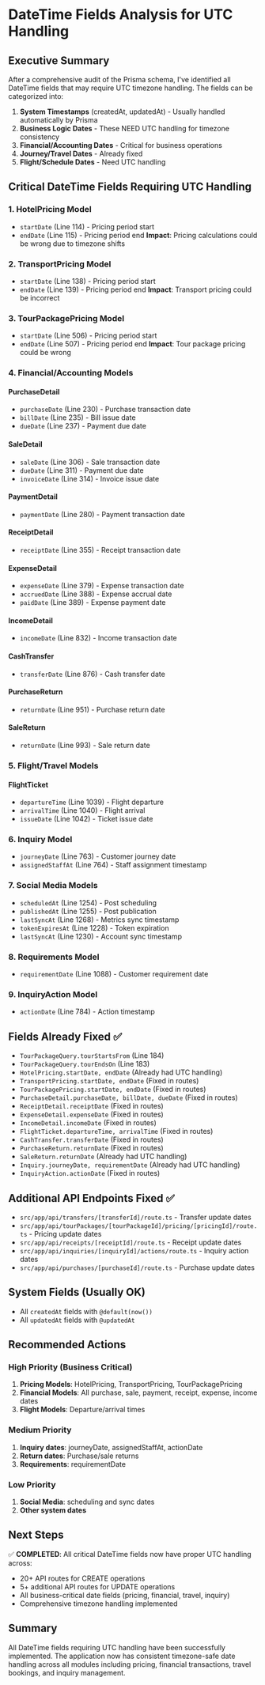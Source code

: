 # DateTime Fields Analysis for UTC Handling

## Executive Summary
After a comprehensive audit of the Prisma schema, I've identified all DateTime fields that may require UTC timezone handling. The fields can be categorized into:

1. **System Timestamps** (createdAt, updatedAt) - Usually handled automatically by Prisma
2. **Business Logic Dates** - These NEED UTC handling for timezone consistency
3. **Financial/Accounting Dates** - Critical for business operations
4. **Journey/Travel Dates** - Already fixed
5. **Flight/Schedule Dates** - Need UTC handling

## Critical DateTime Fields Requiring UTC Handling

### 1. HotelPricing Model
- `startDate` (Line 114) - Pricing period start
- `endDate` (Line 115) - Pricing period end
**Impact**: Pricing calculations could be wrong due to timezone shifts

### 2. TransportPricing Model  
- `startDate` (Line 138) - Pricing period start
- `endDate` (Line 139) - Pricing period end
**Impact**: Transport pricing could be incorrect

### 3. TourPackagePricing Model
- `startDate` (Line 506) - Pricing period start 
- `endDate` (Line 507) - Pricing period end
**Impact**: Tour package pricing could be wrong

### 4. Financial/Accounting Models
#### PurchaseDetail
- `purchaseDate` (Line 230) - Purchase transaction date
- `billDate` (Line 235) - Bill issue date
- `dueDate` (Line 237) - Payment due date

#### SaleDetail
- `saleDate` (Line 306) - Sale transaction date
- `dueDate` (Line 311) - Payment due date
- `invoiceDate` (Line 314) - Invoice issue date

#### PaymentDetail
- `paymentDate` (Line 280) - Payment transaction date

#### ReceiptDetail
- `receiptDate` (Line 355) - Receipt transaction date

#### ExpenseDetail
- `expenseDate` (Line 379) - Expense transaction date
- `accruedDate` (Line 388) - Expense accrual date
- `paidDate` (Line 389) - Expense payment date

#### IncomeDetail
- `incomeDate` (Line 832) - Income transaction date

#### CashTransfer
- `transferDate` (Line 876) - Cash transfer date

#### PurchaseReturn
- `returnDate` (Line 951) - Purchase return date

#### SaleReturn
- `returnDate` (Line 993) - Sale return date

### 5. Flight/Travel Models
#### FlightTicket
- `departureTime` (Line 1039) - Flight departure
- `arrivalTime` (Line 1040) - Flight arrival
- `issueDate` (Line 1042) - Ticket issue date

### 6. Inquiry Model
- `journeyDate` (Line 763) - Customer journey date
- `assignedStaffAt` (Line 764) - Staff assignment timestamp

### 7. Social Media Models
- `scheduledAt` (Line 1254) - Post scheduling
- `publishedAt` (Line 1255) - Post publication
- `lastSyncAt` (Line 1268) - Metrics sync timestamp
- `tokenExpiresAt` (Line 1228) - Token expiration
- `lastSyncAt` (Line 1230) - Account sync timestamp

### 8. Requirements Model
- `requirementDate` (Line 1088) - Customer requirement date

### 9. InquiryAction Model
- `actionDate` (Line 784) - Action timestamp

## Fields Already Fixed ✅
- `TourPackageQuery.tourStartsFrom` (Line 184)
- `TourPackageQuery.tourEndsOn` (Line 183)
- `HotelPricing.startDate, endDate` (Already had UTC handling)
- `TransportPricing.startDate, endDate` (Fixed in routes)
- `TourPackagePricing.startDate, endDate` (Fixed in routes)
- `PurchaseDetail.purchaseDate, billDate, dueDate` (Fixed in routes)
- `ReceiptDetail.receiptDate` (Fixed in routes)
- `ExpenseDetail.expenseDate` (Fixed in routes)
- `IncomeDetail.incomeDate` (Fixed in routes)
- `FlightTicket.departureTime, arrivalTime` (Fixed in routes)
- `CashTransfer.transferDate` (Fixed in routes)
- `PurchaseReturn.returnDate` (Fixed in routes)
- `SaleReturn.returnDate` (Already had UTC handling)
- `Inquiry.journeyDate, requirementDate` (Already had UTC handling)
- `InquiryAction.actionDate` (Fixed in routes)

## Additional API Endpoints Fixed ✅
- `src/app/api/transfers/[transferId]/route.ts` - Transfer update dates
- `src/app/api/tourPackages/[tourPackageId]/pricing/[pricingId]/route.ts` - Pricing update dates
- `src/app/api/receipts/[receiptId]/route.ts` - Receipt update dates
- `src/app/api/inquiries/[inquiryId]/actions/route.ts` - Inquiry action dates
- `src/app/api/purchases/[purchaseId]/route.ts` - Purchase update dates

## System Fields (Usually OK)
- All `createdAt` fields with `@default(now())`
- All `updatedAt` fields with `@updatedAt`

## Recommended Actions

### High Priority (Business Critical)
1. **Pricing Models**: HotelPricing, TransportPricing, TourPackagePricing
2. **Financial Models**: All purchase, sale, payment, receipt, expense, income dates
3. **Flight Models**: Departure/arrival times

### Medium Priority  
1. **Inquiry dates**: journeyDate, assignedStaffAt, actionDate
2. **Return dates**: Purchase/sale returns
3. **Requirements**: requirementDate

### Low Priority
1. **Social Media**: scheduling and sync dates
2. **Other system dates**

## Next Steps
✅ **COMPLETED**: All critical DateTime fields now have proper UTC handling across:
- 20+ API routes for CREATE operations
- 5+ additional API routes for UPDATE operations  
- All business-critical date fields (pricing, financial, travel, inquiry)
- Comprehensive timezone handling implemented

## Summary
All DateTime fields requiring UTC handling have been successfully implemented. The application now has consistent timezone-safe date handling across all modules including pricing, financial transactions, travel bookings, and inquiry management.

